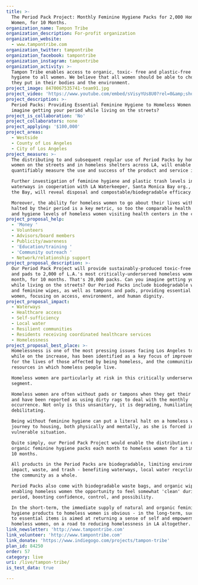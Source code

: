 ```yaml
---
title: >-
  The Period Pack Project: Monthly Feminine Hygiene Packs for 2,000 Homeless
  Women, for 10 Months.
organization_name: Tampon Tribe
organization_description: For-profit organization
organization_website:
  - www.tampontribe.com
organization_twitter: tampontribe
organization_facebook: tampontribe
organization_instagram: tampontribe
organization_activity: >-
  Tampon Tribe enables access to organic, toxic- free and plastic-free feminine
  hygiene to all women. We believe that all women should be able to chose what
  they put in their bodies and the environment.
project_image: 8470067535741-team91.jpg
project_video: 'https://www.youtube.com/embed/sVisyYUs8U0?rel=0&amp;showinfo=0'
project_description: >-
  Period Packs: Providing Essential Feminine Hygiene to Homeless Women. Can you
  imagine getting your period while living on the streets?
project_is_collaboration: 'No'
project_collaborators: none
project_applying: '$100,000'
project_areas:
  - Westside
  - County of Los Angeles
  - City of Los Angeles
project_measure: >-
  The distributing to and subsequent regular use of Period Packs by homeless
  women on the streets and in homeless shelters across LA, will enable us to
  quantifiably measure the use and success of the product and service itself.

  Further investigation of feminine hygiene and plastic trash levels in our
  waterways in cooperation with LA Waterkeeper, Santa Monica Bay org., and Heal
  the Bay, will reveal disposal and compostable/biodegradable efficacy. 

  Moreover, the ability for homeless women to go about their lives without being
  halted by their period is a key metric, so too the comparable health results
  and hygiene levels of homeless women visiting health centers in the county.
project_proposal_help:
  - 'Money '
  - Volunteers
  - Advisors/board members
  - Publicity/awareness
  - 'Education/training '
  - 'Community outreach '
  - Network/relationship support
project_proposal_description: >-
  Our Period Pack Project will provide sustainably-produced toxic-free tampons
  and pads to 2,000 of L.A.'s most critically-underserved homeless women, every
  month, for 10 months. That's 20,000 packs. Can you imagine getting you period
  while living on the streets? Our Period Packs include biodegradable waste bags
  and feminine wipes, as well as tampons and pads, providing essential items to
  women, focusing on access, environment, and human dignity.
project_proposal_impact:
  - Waterways
  - Healthcare access
  - Self-sufficiency
  - Local water
  - Resilient communities
  - Residents receiving coordinated healthcare services
  - Homelessness
project_proposal_best_place: >-
  Homelessness is one of the most pressing issues facing Los Angeles today, and
  while on the increase, has been identified as a key focus of improvement both
  for the lives of those affected by being homeless, and the communities and
  resources in which homeless people live.

  Homeless women are particularly at risk in this critically underserved
  segment.

  Homeless women are often without pads or tampons when they get their period
  and have been reported as using dirty rags to deal with the monthly
  occurrence. Not only is this unsanitary, it is degrading, humiliating and
  debilitating. 

  Being without feminine hygiene can put a literal halt on a homeless woman's
  journey to housing, both physically and mentally, as she is forced into a very
  vulnerable situation.

  Quite simply, our Period Pack Project would enable the distribution of 2,000
  organic feminine hygiene packs each month to homeless women for a timespan of
  10 months.

  All products in the Period Packs are biodegradable, limiting environmental
  impact, waste, and trash - benefiting waterways, local water recycling, and
  the community as a whole.

  Period Packs also come with biodegradable waste bags, and organic wipes,
  enabling homeless women the opportunity to feel somewhat 'clean' during her
  period, boosting confidence, control, and possibility.

  In the short-term, the immediate supply of natural and organic feminine
  hygiene products to homeless women is obvious - in the long-term, such access
  to essential items is aimed at returning a sense of self and empowerment to
  homeless women, on a road to reducing homelessness in LA altogether.
link_newsletter: 'http://www.tampontribe.com'
link_volunteer: 'http://www.tampontribe.com'
link_donate: 'https://www.indiegogo.com/projects/tampon-tribe'
plan_id: 84250
order: 57
category: live
uri: /live/tampon-tribe/
is_test_data: true

---
```

